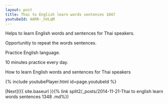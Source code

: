 ```yaml
---
layout: post
title: Thai to English learn words sentences 1047 
youtubeId: A6RR-_hVLqM
---
```

 
 
Helps to learn English words and sentences for Thai speakers.

Opportunitiy to repeat the words sentences. 

Practice English language. 
 
10 minutes practice every day. 
 
How to learn English words and sentences for Thai speakers 
 
{% include youtubePlayer.html id=page.youtubeId %}
 
 
[Next]({{ site.baseurl }}{% link  split2/_posts/2014-11-21-Thai to english learn words sentences 1348 .md%})
 
